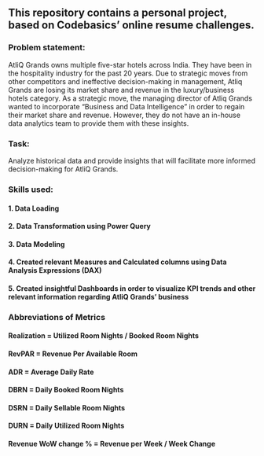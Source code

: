 ## This repository contains a personal project, based on Codebasics’ online resume challenges.

### Problem statement:
AtliQ Grands owns multiple five-star hotels across India. They have been in the hospitality industry for the past 20 years. Due to strategic moves from other competitors and ineffective decision-making in management, Atliq Grands are losing its market share and revenue in the luxury/business hotels category. As a strategic move, the managing director of Atliq Grands wanted to incorporate “Business and Data Intelligence” in order to regain their market share and revenue. However, they do not have an in-house data analytics team to provide them with these insights.
### Task:
Analyze historical data and provide insights that will facilitate more informed decision-making for AtliQ Grands.
### Skills used:
#### 1. Data Loading
#### 2. Data Transformation using Power Query
#### 3. Data Modeling
#### 4. Created relevant Measures and Calculated columns using Data Analysis Expressions (DAX)
#### 5. Created insightful Dashboards in order to visualize KPI trends and other relevant information regarding AtliQ Grands’ business

### Abbreviations of Metrics
#### Realization = Utilized Room Nights / Booked Room Nights
#### RevPAR	= Revenue Per Available Room
#### ADR = Average Daily Rate
#### DBRN	= Daily Booked Room Nights
#### DSRN	= Daily Sellable Room Nights
#### DURN	= Daily Utilized Room Nights
#### Revenue WoW change % =	Revenue per Week / Week Change

